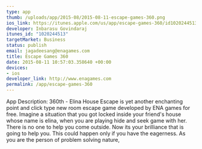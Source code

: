 ```yaml
--- 
type: app
thumb: /uploads/app/2015-08/2015-08-11-escape-games-360.png
ios_link: https://itunes.apple.com/us/app/escape-games-360/id1020244513?mt=8
developer: Inbarasu Govindaraj
itunes_id: "1020244513"
targetMarket: Business
status: publish
email: jagadeesang@enagames.com
title: Escape Games 360
date: 2015-08-11 10:57:03.358640 +00:00
devices: 
- ios
developer_link: http://www.enagames.com
permalink: /app/escape-games-360
---
```


App Description:
             360th - Elina House Escape is yet another enchanting point and click type new room escape game developed by ENA games for free. Imagine a situation that you got locked inside your friend's house whose name is elina, when you are playing hide and seek game with her. There is no one to help you come outside. Now its your brilliance that is going to help you. This could happen only if you have the eagerness. As you are the person of problem solving nature, 
